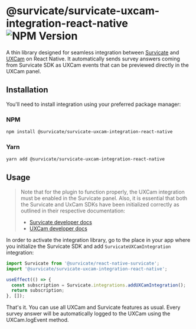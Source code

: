 # @survicate/survicate-uxcam-integration-react-native ![NPM Version](https://img.shields.io/npm/v/%40survicate%2Fsurvicate-uxcam-integration-react-native)
A thin library designed for seamless integration between [Survicate](https://survicate.com/) and [UXCam](https://uxcam.com/) on React Native. It automatically sends survey answers coming from Survicate SDK as UXCam events that can be previewed directly in the UXCam panel.

## Installation
You'll need to install integration using your preferred package manager:

### NPM
```sh
npm install @survicate/survicate-uxcam-integration-react-native
```

### Yarn
```sh
yarn add @survicate/survicate-uxcam-integration-react-native
```

## Usage

> Note that for the plugin to function properly, the UXCam integration must be enabled in the Survicate panel. Also, it is essential that both the Survicate and UxCam SDKs have been initialized correctly as outlined in their respective documentation:
> - [Survicate developer docs](https://developers.survicate.com/mobile-sdk/react-native/)
> - [UXCam developer docs](https://developer.uxcam.com/docs/react-native)

In order to activate the integration library, go to the place in your app where you initialize the Survicate SDK and add `SurvicateUXCamIntegration` integration:

```javascript
import Survicate from '@survicate/react-native-survicate';
import '@survicate/survicate-uxcam-integration-react-native';

useEffect(() => {
  const subscription = Survicate.integrations.addUXCamIntegration(); 
  return subscription;
}, []);
```

That's it. You can use all UXCam and Survicate features as usual. Every survey answer will be automatically logged to the UXCam using the UXCam.logEvent method.
